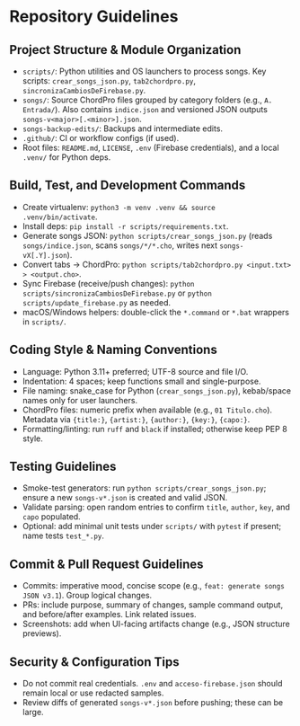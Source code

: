 # Repository Guidelines

## Project Structure & Module Organization
- `scripts/`: Python utilities and OS launchers to process songs. Key scripts: `crear_songs_json.py`, `tab2chordpro.py`, `sincronizaCambiosDeFirebase.py`.
- `songs/`: Source ChordPro files grouped by category folders (e.g., `A. Entrada/`). Also contains `indice.json` and versioned JSON outputs `songs-v<major>[.<minor>].json`.
- `songs-backup-edits/`: Backups and intermediate edits.
- `.github/`: CI or workflow configs (if used).
- Root files: `README.md`, `LICENSE`, `.env` (Firebase credentials), and a local `.venv/` for Python deps.

## Build, Test, and Development Commands
- Create virtualenv: `python3 -m venv .venv && source .venv/bin/activate`.
- Install deps: `pip install -r scripts/requirements.txt`.
- Generate songs JSON: `python scripts/crear_songs_json.py` (reads `songs/indice.json`, scans `songs/*/*.cho`, writes next `songs-vX[.Y].json`).
- Convert tabs → ChordPro: `python scripts/tab2chordpro.py <input.txt> > <output.cho>`.
- Sync Firebase (receive/push changes): `python scripts/sincronizaCambiosDeFirebase.py` or `python scripts/update_firebase.py` as needed.
- macOS/Windows helpers: double-click the `*.command` or `*.bat` wrappers in `scripts/`.

## Coding Style & Naming Conventions
- Language: Python 3.11+ preferred; UTF-8 source and file I/O.
- Indentation: 4 spaces; keep functions small and single-purpose.
- File naming: snake_case for Python (`crear_songs_json.py`), kebab/space names only for user launchers.
- ChordPro files: numeric prefix when available (e.g., `01 Titulo.cho`). Metadata via `{title:}`, `{artist:}`, `{author:}`, `{key:}`, `{capo:}`.
- Formatting/linting: run `ruff` and `black` if installed; otherwise keep PEP 8 style.

## Testing Guidelines
- Smoke-test generators: run `python scripts/crear_songs_json.py`; ensure a new `songs-v*.json` is created and valid JSON.
- Validate parsing: open random entries to confirm `title`, `author`, `key`, and `capo` populated.
- Optional: add minimal unit tests under `scripts/` with `pytest` if present; name tests `test_*.py`.

## Commit & Pull Request Guidelines
- Commits: imperative mood, concise scope (e.g., `feat: generate songs JSON v3.1`). Group logical changes.
- PRs: include purpose, summary of changes, sample command output, and before/after examples. Link related issues.
- Screenshots: add when UI-facing artifacts change (e.g., JSON structure previews).

## Security & Configuration Tips
- Do not commit real credentials. `.env` and `acceso-firebase.json` should remain local or use redacted samples.
- Review diffs of generated `songs-v*.json` before pushing; these can be large.
